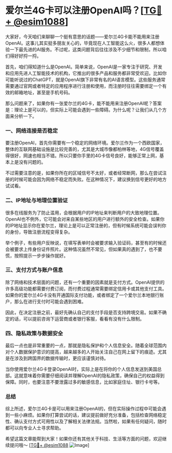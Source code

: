 # 爱尔兰4G卡可以注册OpenAI吗？[[TG💪+ @esim1088](https://t.me/s/esim1088)]

大家好，今天咱们来聊聊一个挺有意思的话题——爱尔兰4G卡能不能用来注册OpenAI。这事儿其实挺多朋友关心的，毕竟现在人工智能这么火，很多人都想体验一下最先进的AI服务。不过呢，这类问题背后往往涉及不少细节和限制，所以咱们得好好捋一捋。

首先，咱们得知道什么是OpenAI。简单来说，OpenAI是一家专注于研究、开发和应用先进人工智能技术的机构，它推出的很多产品和服务都非常受欢迎。比如你可能听说过的ChatGPT，就是OpenAI旗下非常有名的AI语言模型。这些服务通常需要通过官网或者特定的应用程序进行注册和使用，而注册时往往需要绑定一个有效的邮箱地址，甚至是手机号码。

那么问题来了，如果你有一张爱尔兰的4G卡，能不能用来注册OpenAI呢？答案是：理论上是可以的，但实际上可能会遇到一些障碍。为什么呢？让我们从几个方面来分析一下。

### 一、网络连接是否稳定

要注册OpenAI，首先你需要有一个稳定的网络环境。爱尔兰作为一个西欧国家，整体的互联网基础设施是比较完善的，尤其是大城市像都柏林等地，4G信号覆盖得很好，网速也相当不错。所以只要你手里的4G卡信号良好，能够正常上网，基本上是没有问题的。

不过需要注意的是，如果你所在的区域信号不太好，或者经常断网，那么在尝试注册的时候可能会因为网络不稳定而失败。在这种情况下，建议换到信号更好的地方试试看。

### 二、IP地址与地理位置验证

很多在线服务为了防止滥用，会根据用户的IP地址来判断用户的大致地理位置。OpenAI也不例外，它可能会对来自某些地区的用户进行额外的安全检查。如果你的IP地址显示你在爱尔兰，理论上是可以正常注册的，但有时候系统可能会误判你的身份，导致注册流程变得复杂。

举个例子，有些用户反映说，在填写表单时会被要求输入验证码，甚至有的时候还会被要求上传身份证件照片。这种情况虽然不常见，但如果真的遇到了，也不要慌，按照提示一步步操作就好。

### 三、支付方式与账户信息

除了网络和技术层面的问题，还有一个重要的因素就是支付方式。OpenAI提供的许多高级功能都需要付费订阅，而付费过程通常需要绑定信用卡或其他支付工具。如果你的爱尔兰4G卡没有开通国际支付功能，或者绑定了一个爱尔兰本地银行账户，那么在进行支付时可能会遇到困难。

因此，在决定注册之前，最好先确认自己的支付手段是否支持跨境交易。如果不确定的话，可以提前咨询下运营商或者银行客服，看看有没有什么限制。

### 四、隐私政策与数据安全

最后一点也是非常重要的一点，那就是隐私保护和个人信息安全。随着全球范围内对个人数据保护意识的提高，越来越多的人开始关注自己在网上留下的痕迹。尤其是在涉及到跨国界的数据传输时，更应该谨慎对待。

当你使用爱尔兰4G卡登录OpenAI时，实际上是在将你的个人信息发送到美国总部。这就意味着你需要仔细阅读并理解OpenAI的隐私政策，确保自己的权益得到保障。同时，也要注意不要泄露过多的敏感信息，比如家庭住址、银行卡号等。

### 总结

综上所述，爱尔兰4G卡是可以用来注册OpenAI的，但在实际操作过程中可能会遇到一些小麻烦。如果你打算尝试的话，建议提前做好充分准备，包括检查网络稳定性、确认支付方式可用性以及了解相关法律法规。当然啦，如果有任何疑问，随时都可以向专业人士寻求帮助。

希望这篇文章能帮到大家！如果你还有其他关于科技、生活等方面的问题，欢迎继续提问哦～ [[TG💪+ @esim1088](https://t.me/s/esim1088) ![Image](https://i.postimg.cc/4NQfJmqS/Snipaste-2025-05-13-00-14-12.png)]